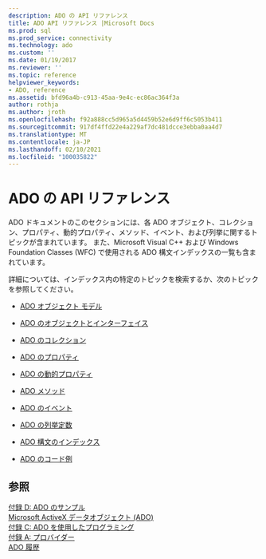 ```yaml
---
description: ADO の API リファレンス
title: ADO API リファレンス |Microsoft Docs
ms.prod: sql
ms.prod_service: connectivity
ms.technology: ado
ms.custom: ''
ms.date: 01/19/2017
ms.reviewer: ''
ms.topic: reference
helpviewer_keywords:
- ADO, reference
ms.assetid: bfd96a4b-c913-45aa-9e4c-ec86ac364f3a
author: rothja
ms.author: jroth
ms.openlocfilehash: f92a888cc5d965a5d4459b52e6d9ff6c5053b411
ms.sourcegitcommit: 917df4ffd22e4a229af7dc481dcce3ebba0aa4d7
ms.translationtype: MT
ms.contentlocale: ja-JP
ms.lasthandoff: 02/10/2021
ms.locfileid: "100035822"
---
```

# <a name="ado-api-reference"></a>ADO の API リファレンス
ADO ドキュメントのこのセクションには、各 ADO オブジェクト、コレクション、プロパティ、動的プロパティ、メソッド、イベント、および列挙に関するトピックが含まれています。 また、Microsoft Visual C++ および Windows Foundation Classes (WFC) で使用される ADO 構文インデックスの一覧も含まれています。  
  
 詳細については、インデックス内の特定のトピックを検索するか、次のトピックを参照してください。  
  
-   [ADO オブジェクト モデル](./ado-object-model.md)  
  
-   [ADO のオブジェクトとインターフェイス](./ado-objects-and-interfaces.md)  
  
-   [ADO のコレクション](./ado-collections.md)  
  
-   [ADO のプロパティ](./ado-properties.md)  
  
-   [ADO の動的プロパティ](./ado-dynamic-properties.md)  
  
-   [ADO メソッド](./ado-methods.md)  
  
-   [ADO のイベント](./ado-events.md)  
  
-   [ADO の列挙定数](./ado-enumerated-constants.md)  
  
-   [ADO 構文のインデックス](./ado-syntax-indexes.md)  
  
-   [ADO のコード例](./ado-code-examples.md)  
  
## <a name="see-also"></a>参照  
 [付録 D: ADO のサンプル](../../guide/appendixes/appendix-d-ado-samples.md)   
 [Microsoft ActiveX データオブジェクト (ADO)](../../microsoft-activex-data-objects-ado.md)   
 [付録 C: ADO を使用したプログラミング](../../guide/appendixes/appendix-c-programming-with-ado.md)   
 [付録 A: プロバイダー](../../guide/appendixes/appendix-a-providers.md)   
 [ADO 履歴](../../guide/ado-history.md)